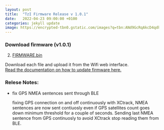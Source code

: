 ```yaml
---
layout: post
title:  "TzI Firmware Release v 1.0.1"
date:   2022-04-23 09:00:00 +0100
categories: jekyll update
image: https://encrypted-tbn0.gstatic.com/images?q=tbn:ANd9GcRqAkcD4qdkgi5pWEGEiI-BPa43-yBR7bkwLQ&usqp=CAU
---
```


### Download firmware (v1.0.1)

2. <a href="{{site.baseurl}}/firmware/firmware_v101_esp32dev.bin" download>FIRMWARE.bin</a>


Download each file and upload it from the Wifi web interface. 
<a href="{{site.baseurl}}/howto#wifi-update-firmware"> 
<br>Read the documentation on how to update firmware here.</a>

### Relese Notes: 

* fix GPS NMEA sentences sent through BLE

    fixing GPS connection on and off continuously with XCtrack, NMEA sentences are now sent contiuosly even if GPS satellites count goes down minimum threshold for a couple of seconds. Sending last NMEA sentence from GPS continuosly to avoid XCtrack stop reading them from BLE.